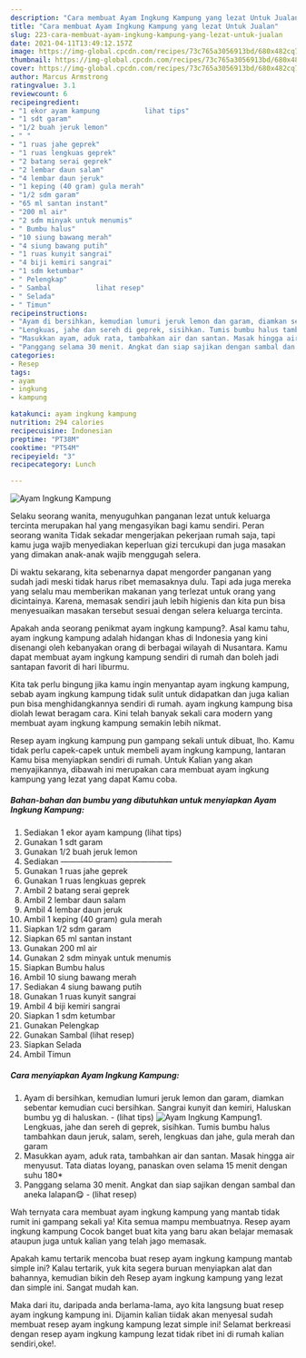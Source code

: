 ```yaml
---
description: "Cara membuat Ayam Ingkung Kampung yang lezat Untuk Jualan"
title: "Cara membuat Ayam Ingkung Kampung yang lezat Untuk Jualan"
slug: 223-cara-membuat-ayam-ingkung-kampung-yang-lezat-untuk-jualan
date: 2021-04-11T13:49:12.157Z
image: https://img-global.cpcdn.com/recipes/73c765a3056913bd/680x482cq70/ayam-ingkung-kampung-foto-resep-utama.jpg
thumbnail: https://img-global.cpcdn.com/recipes/73c765a3056913bd/680x482cq70/ayam-ingkung-kampung-foto-resep-utama.jpg
cover: https://img-global.cpcdn.com/recipes/73c765a3056913bd/680x482cq70/ayam-ingkung-kampung-foto-resep-utama.jpg
author: Marcus Armstrong
ratingvalue: 3.1
reviewcount: 6
recipeingredient:
- "1 ekor ayam kampung           lihat tips"
- "1 sdt garam"
- "1/2 buah jeruk lemon"
- " "
- "1 ruas jahe geprek"
- "1 ruas lengkuas geprek"
- "2 batang serai geprek"
- "2 lembar daun salam"
- "4 lembar daun jeruk"
- "1 keping (40 gram) gula merah"
- "1/2 sdm garam"
- "65 ml santan instant"
- "200 ml air"
- "2 sdm minyak untuk menumis"
- " Bumbu halus"
- "10 siung bawang merah"
- "4 siung bawang putih"
- "1 ruas kunyit sangrai"
- "4 biji kemiri sangrai"
- "1 sdm ketumbar"
- " Pelengkap"
- " Sambal           lihat resep"
- " Selada"
- " Timun"
recipeinstructions:
- "Ayam di bersihkan, kemudian lumuri jeruk lemon dan garam, diamkan sebentar kemudian cuci bersihkan. Sangrai kunyit dan kemiri, Haluskan bumbu yg di haluskan.           (lihat tips)"
- "Lengkuas, jahe dan sereh di geprek, sisihkan. Tumis bumbu halus tambahkan daun jeruk, salam, sereh, lengkuas dan jahe, gula merah dan garam"
- "Masukkan ayam, aduk rata, tambahkan air dan santan. Masak hingga air menyusut. Tata diatas loyang, panaskan oven selama 15 menit dengan suhu 180*"
- "Panggang selama 30 menit. Angkat dan siap sajikan dengan sambal dan aneka lalapan😋           (lihat resep)"
categories:
- Resep
tags:
- ayam
- ingkung
- kampung

katakunci: ayam ingkung kampung 
nutrition: 294 calories
recipecuisine: Indonesian
preptime: "PT38M"
cooktime: "PT54M"
recipeyield: "3"
recipecategory: Lunch

---
```



![Ayam Ingkung Kampung](https://img-global.cpcdn.com/recipes/73c765a3056913bd/680x482cq70/ayam-ingkung-kampung-foto-resep-utama.jpg)

Selaku seorang wanita, menyuguhkan panganan lezat untuk keluarga tercinta merupakan hal yang mengasyikan bagi kamu sendiri. Peran seorang  wanita Tidak sekadar mengerjakan pekerjaan rumah saja, tapi kamu juga wajib menyediakan keperluan gizi tercukupi dan juga masakan yang dimakan anak-anak wajib menggugah selera.

Di waktu  sekarang, kita sebenarnya dapat mengorder panganan yang sudah jadi meski tidak harus ribet memasaknya dulu. Tapi ada juga mereka yang selalu mau memberikan makanan yang terlezat untuk orang yang dicintainya. Karena, memasak sendiri jauh lebih higienis dan kita pun bisa menyesuaikan masakan tersebut sesuai dengan selera keluarga tercinta. 



Apakah anda seorang penikmat ayam ingkung kampung?. Asal kamu tahu, ayam ingkung kampung adalah hidangan khas di Indonesia yang kini disenangi oleh kebanyakan orang di berbagai wilayah di Nusantara. Kamu dapat membuat ayam ingkung kampung sendiri di rumah dan boleh jadi santapan favorit di hari liburmu.

Kita tak perlu bingung jika kamu ingin menyantap ayam ingkung kampung, sebab ayam ingkung kampung tidak sulit untuk didapatkan dan juga kalian pun bisa menghidangkannya sendiri di rumah. ayam ingkung kampung bisa diolah lewat beragam cara. Kini telah banyak sekali cara modern yang membuat ayam ingkung kampung semakin lebih nikmat.

Resep ayam ingkung kampung pun gampang sekali untuk dibuat, lho. Kamu tidak perlu capek-capek untuk membeli ayam ingkung kampung, lantaran Kamu bisa menyiapkan sendiri di rumah. Untuk Kalian yang akan menyajikannya, dibawah ini merupakan cara membuat ayam ingkung kampung yang lezat yang dapat Kamu coba.

<!--inarticleads1-->

##### Bahan-bahan dan bumbu yang dibutuhkan untuk menyiapkan Ayam Ingkung Kampung:

1. Sediakan 1 ekor ayam kampung           (lihat tips)
1. Gunakan 1 sdt garam
1. Gunakan 1/2 buah jeruk lemon
1. Sediakan  ——————————————
1. Gunakan 1 ruas jahe geprek
1. Gunakan 1 ruas lengkuas geprek
1. Ambil 2 batang serai geprek
1. Ambil 2 lembar daun salam
1. Ambil 4 lembar daun jeruk
1. Ambil 1 keping (40 gram) gula merah
1. Siapkan 1/2 sdm garam
1. Siapkan 65 ml santan instant
1. Gunakan 200 ml air
1. Gunakan 2 sdm minyak untuk menumis
1. Siapkan  Bumbu halus
1. Ambil 10 siung bawang merah
1. Sediakan 4 siung bawang putih
1. Gunakan 1 ruas kunyit sangrai
1. Ambil 4 biji kemiri sangrai
1. Siapkan 1 sdm ketumbar
1. Gunakan  Pelengkap
1. Gunakan  Sambal           (lihat resep)
1. Siapkan  Selada
1. Ambil  Timun




<!--inarticleads2-->

##### Cara menyiapkan Ayam Ingkung Kampung:

1. Ayam di bersihkan, kemudian lumuri jeruk lemon dan garam, diamkan sebentar kemudian cuci bersihkan. Sangrai kunyit dan kemiri, Haluskan bumbu yg di haluskan. -           (lihat tips)
<img src="//assets-global.cpcdn.com/assets/icons/button_play-2c75c40dde080a61004c1f40b05d8f140eaff45d7e9e6481dc71c63d2e7c4909.png" alt="Ayam Ingkung Kampung">1. Lengkuas, jahe dan sereh di geprek, sisihkan. Tumis bumbu halus tambahkan daun jeruk, salam, sereh, lengkuas dan jahe, gula merah dan garam
1. Masukkan ayam, aduk rata, tambahkan air dan santan. Masak hingga air menyusut. Tata diatas loyang, panaskan oven selama 15 menit dengan suhu 180*
1. Panggang selama 30 menit. Angkat dan siap sajikan dengan sambal dan aneka lalapan😋 -           (lihat resep)




Wah ternyata cara membuat ayam ingkung kampung yang mantab tidak rumit ini gampang sekali ya! Kita semua mampu membuatnya. Resep ayam ingkung kampung Cocok banget buat kita yang baru akan belajar memasak ataupun juga untuk kalian yang telah jago memasak.

Apakah kamu tertarik mencoba buat resep ayam ingkung kampung mantab simple ini? Kalau tertarik, yuk kita segera buruan menyiapkan alat dan bahannya, kemudian bikin deh Resep ayam ingkung kampung yang lezat dan simple ini. Sangat mudah kan. 

Maka dari itu, daripada anda berlama-lama, ayo kita langsung buat resep ayam ingkung kampung ini. Dijamin kalian tiidak akan menyesal sudah membuat resep ayam ingkung kampung lezat simple ini! Selamat berkreasi dengan resep ayam ingkung kampung lezat tidak ribet ini di rumah kalian sendiri,oke!.

